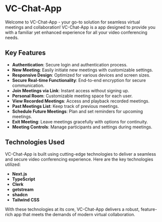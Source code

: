 # VC-Chat-App

Welcome to VC-Chat-App - your go-to solution for seamless virtual meetings and collaboration! VC-Chat-App is a app designed to provide you with a familiar yet enhanced experience for all your video conferencing needs.

## Key Features

- **Authentication**: Secure login and authentication process.
- **New Meeting**: Easily initiate new meetings with customizable settings.
- **Responsive Design**: Optimized for various devices and screen sizes.
- **Secure Real-time Functionality**: End-to-end encryption for secure communication.
- **Join Meetings via Link**: Instant access without signing up.
- **Personal Room**: Customizable meeting space for each user.
- **View Recorded Meetings**: Access and playback recorded meetings.
- **Past Meetings List**: Keep track of previous meetings.
- **Schedule Future Meetings**: Plan and set reminders for upcoming meetings.
- **Exit Meeting**: Leave meetings gracefully with options for continuity.
- **Meeting Controls**: Manage participants and settings during meetings.

## Technologies Used

VC-Chat-App is built using cutting-edge technologies to deliver a seamless and secure video conferencing experience. Here are the key technologies utilized:

- **Next.js**
- **TypeScript**
- **Clerk**
- **getstream**
- **shadcn**
- **Tailwind CSS**

With these technologies at its core, VC-Chat-App delivers a robust, feature-rich app that meets the demands of modern virtual collaboration.
